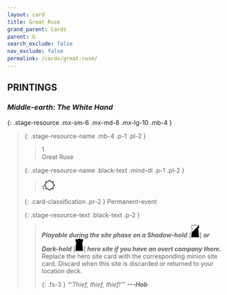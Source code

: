 ```yaml
---
layout: card
title: Great Ruse
grand_parent: Cards
parent: G
search_exclude: false
nav_exclude: false
permalink: /cards/great-ruse/
---
```


## PRINTINGS


### _Middle-earth: The White Hand_

{: .stage-resource .mx-sm-6 .mx-md-8 .mx-lg-10 .mb-4 }
> {: .stage-resource-name .mb-4 .p-1 .pl-2 }
> > <div class="card-mp">1</div>
> > <div class="card-name">Great Ruse</div>
>
> {: .stage-resource-name .black-text .mind-di .p-1 .pl-2 }
> > 1![](/assets/images/stage-point.svg)
>
> {: .card-classification .pr-2 }
> Permanent-event
>
> {: .stage-resource-text .black-text .p-2 }
> > ***Playable during the site phase on a Shadow-hold*** \[![](/assets/images/shadow-hold.svg)] ***or Dark-hold*** \[![](/assets/images/dark-hold.svg)] ***hero site if you have an overt company there.*** Replace the hero site card with the corresponding minion site card. Discard when this site is discarded or returned to your location deck.   
> > 
> > {: .fs-3 } 
> > _“‘Thief, thief, thief!’”_ ***---&#65279;Hob***  
> 
